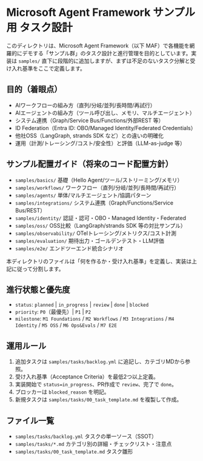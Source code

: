 # Microsoft Agent Framework サンプル用 タスク設計

このディレクトリは、Microsoft Agent Framework（以下 MAF）で各機能を網羅的にデモする「サンプル群」のタスク設計と進行管理を目的としています。実装は `samples/` 直下に段階的に追加しますが、まずは不足のないタスク分解と受け入れ基準をここで定義します。

## 目的（着眼点）
- AIワークフローの組み方（直列/分岐/並列/長時間/再試行）
- AIエージェントの組み方（ツール呼び出し、メモリ、マルチエージェント）
- システム連携（Graph/Service Bus/Functions/外部REST 等）
- ID Federation（Entra ID: OBO/Managed Identity/Federated Credentials）
- 他社OSS（LangGraph, strands SDK など）との違いの明確化
- 運用（計測/トレーシング/コスト/安全性）と評価（LLM-as-judge 等）

## サンプル配置ガイド（将来のコード配置方針）
- `samples/basics/` 基礎（Hello Agent/ツール/ストリーミング/メモリ）
- `samples/workflows/` ワークフロー（直列/分岐/並列/長時間/再試行）
- `samples/agents/` 単体/マルチエージェント/協調パターン
- `samples/integrations/` システム連携（Graph/Functions/Service Bus/REST）
- `samples/identity/` 認証・認可・OBO・Managed Identity・Federated
- `samples/oss/` OSS比較（LangGraph/strands SDK 等の対比サンプル）
- `samples/observability/` OTelトレーシング/メトリクス/コスト計測
- `samples/evaluation/` 期待出力・ゴールデンテスト・LLM評価
- `samples/e2e/` エンドツーエンド統合シナリオ

本ディレクトリのファイルは「何を作るか・受け入れ基準」を定義し、実装は上記に従って分割します。

## 進行状態と優先度
- `status`: `planned` | `in_progress` | `review` | `done` | `blocked`
- `priority`: `P0`（最優先）| `P1` | `P2`
- `milestone`: `M1 Foundations` / `M2 Workflows` / `M3 Integrations` / `M4 Identity` / `M5 OSS` / `M6 Ops&Evals` / `M7 E2E`

## 運用ルール
1. 追加タスクは `samples/tasks/backlog.yml` に追記し、カテゴリMDから参照。
2. 受け入れ基準（Acceptance Criteria）を最低2つ以上定義。
3. 実装開始で `status=in_progress`、PR作成で `review`、完了で `done`。
4. ブロッカーは `blocked_reason` を明記。
5. 新規タスクは `samples/tasks/00_task_template.md` を複製して作成。

## ファイル一覧
- `samples/tasks/backlog.yml` タスクの単一ソース（SSOT）
- `samples/tasks/*.md` カテゴリ別の詳細・チェックリスト・注意点
- `samples/tasks/00_task_template.md` タスク雛形

